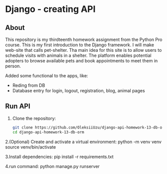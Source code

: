# Django - creating API

## About
This repository is my thirdteenth homework assignment from the Python Pro course. This is my first introduction to the Django framework.
I will make web-site that calls pet-shelter. Tha main idea for this site is to allow users to schedule visits with animals in a shelter. 
The platform enables potential adopters to browse available pets and book appointments to meet them in person.

Added some functional to the apps, like:
- Reding from DB
- Database entry for login, logout, registration, blog, animal pages

## Run API
1. Clone the repository:  
   ```bash
   git clone https://github.com/OleksiiUzu/django-api-homework-13-db-orm.git
   cd django-api-homework-13-db-orm
2.(Optional) Create and activate a virtual environment:
  python -m venv venv
  source venv/bin/activate

3.Install dependencies:
  pip install -r requirements.txt

4.run command:
    python manage.py runserver
